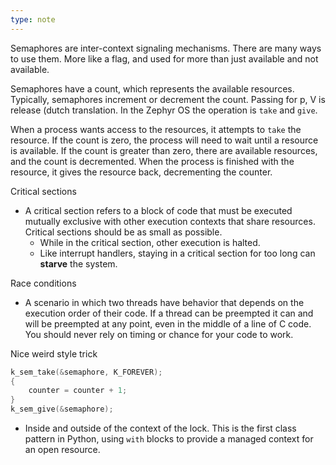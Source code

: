 ```yaml
---
type: note
---
```

Semaphores are inter-context signaling mechanisms. There are many ways to use them. More like a flag, and used for more than just available and not available. 

Semaphores have a count, which represents the available resources. Typically, semaphores increment or decrement the count. Passing for p, V is release (dutch translation. In the Zephyr OS the operation is `take` and `give`. 

When a process wants access to the resources, it attempts to `take` the resource. If the count is zero, the process will need to wait until a resource is available. If the count is greater than zero, there are available resources, and the count is decremented. When the process is finished with the resource, it gives the resource back, decrementing the counter. 


Critical sections
- A critical section refers to a block of code that must be executed mutually exclusive with other execution contexts that share resources. Critical sections should be as small as possible.
	- While in the critical section, other execution is halted. 
	- Like interrupt handlers, staying in a critical section for too long can **starve** the system. 

Race conditions
- A scenario in which two threads have behavior that depends on the execution order of their code. If a thread can be preempted it can and will be preempted at any point, even in the middle of a line of C code. You should never rely on timing or chance for your code to work. 

Nice weird style trick
```C
k_sem_take(&semaphore, K_FOREVER);
{
	counter = counter + 1;
}
k_sem_give(&semaphore);
```
- Inside and outside of the context of the lock. This is the first class pattern in Python, using `with` blocks to provide a managed context for an open resource. 